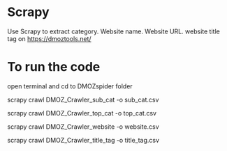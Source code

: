 # Scrapy
Use Scrapy to extract category. Website name. Website URL. website title tag on https://dmoztools.net/

# To run the code
open terminal and cd to DMOZspider folder

scrapy crawl DMOZ_Crawler_sub_cat -o sub_cat.csv

scrapy crawl DMOZ_Crawler_top_cat -o top_cat.csv

scrapy crawl DMOZ_Crawler_website -o website.csv

scrapy crawl DMOZ_Crawler_title_tag -o title_tag.csv
